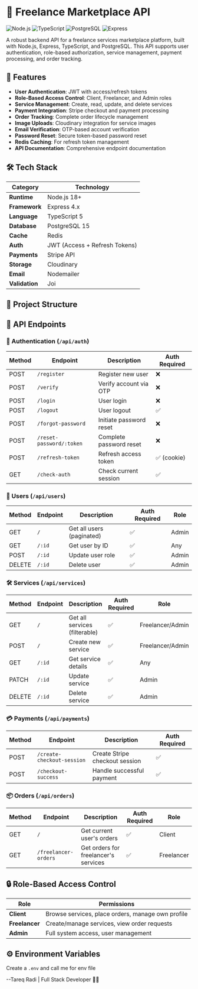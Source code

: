 # 🚀 Freelance Marketplace API

![Node.js](https://img.shields.io/badge/Node.js-18.x-green)
![TypeScript](https://img.shields.io/badge/TypeScript-5.x-blue)
![PostgreSQL](https://img.shields.io/badge/PostgreSQL-15.x-blue)
![Express](https://img.shields.io/badge/Express-4.x-lightgrey)

A robust backend API for a freelance services marketplace platform, built with Node.js, Express, TypeScript, and PostgreSQL. This API supports user authentication, role-based authorization, service management, payment processing, and order tracking.

## 🌟 Features

- **User Authentication**: JWT with access/refresh tokens
- **Role-Based Access Control**: Client, Freelancer, and Admin roles
- **Service Management**: Create, read, update, and delete services
- **Payment Integration**: Stripe checkout and payment processing
- **Order Tracking**: Complete order lifecycle management
- **Image Uploads**: Cloudinary integration for service images
- **Email Verification**: OTP-based account verification
- **Password Reset**: Secure token-based password reset
- **Redis Caching**: For refresh token management
- **API Documentation**: Comprehensive endpoint documentation

## 🛠 Tech Stack

| Category       | Technology |
|----------------|------------|
| **Runtime**    | Node.js 18+ |
| **Framework**  | Express 4.x |
| **Language**   | TypeScript 5 |
| **Database**   | PostgreSQL 15 |
| **Cache**      | Redis |
| **Auth**       | JWT (Access + Refresh Tokens) |
| **Payments**   | Stripe API |
| **Storage**    | Cloudinary |
| **Email**      | Nodemailer |
| **Validation** | Joi |

## 📂 Project Structure

## 🔌 API Endpoints

### 🔐 Authentication (`/api/auth`)

| Method | Endpoint                  | Description                          | Auth Required |
|--------|---------------------------|--------------------------------------|---------------|
| POST   | `/register`               | Register new user                    | ❌            |
| POST   | `/verify`                 | Verify account via OTP               | ❌            |
| POST   | `/login`                  | User login                           | ❌            |
| POST   | `/logout`                 | User logout                          | ✅            |
| POST   | `/forgot-password`        | Initiate password reset              | ❌            |
| POST   | `/reset-password/:token`  | Complete password reset              | ❌            |
| POST   | `/refresh-token`          | Refresh access token                 | ✅ (cookie)   |
| GET    | `/check-auth`             | Check current session                | ✅            |

### 👥 Users (`/api/users`)

| Method | Endpoint         | Description                      | Auth Required | Role      |
|--------|------------------|----------------------------------|---------------|-----------|
| GET    | `/`              | Get all users (paginated)        | ✅            | Admin     |
| GET    | `/:id`           | Get user by ID                   | ✅            | Any       |
| POST   | `/:id`           | Update user role                 | ✅            | Admin     |
| DELETE | `/:id`           | Delete user                      | ✅            | Admin     |

### 🛠 Services (`/api/services`)

| Method | Endpoint         | Description                            | Auth Required | Role              |
|--------|------------------|----------------------------------------|---------------|-------------------|
| GET    | `/`              | Get all services (filterable)          | ✅            | Freelancer/Admin  |
| POST   | `/`              | Create new service                     | ✅            | Freelancer/Admin  |
| GET    | `/:id`           | Get service details                    | ✅            | Any               |
| PATCH  | `/:id`           | Update service                         | ✅            | Admin       |
| DELETE | `/:id`           | Delete service                         | ✅            | Admin       |

### 💳 Payments (`/api/payments`)

| Method | Endpoint                  | Description                          | Auth Required |
|--------|---------------------------|--------------------------------------|---------------|
| POST   | `/create-checkout-session`| Create Stripe checkout session       | ✅            |
| POST   | `/checkout-success`       | Handle successful payment            | ✅            |

### 📦 Orders (`/api/orders`)

| Method | Endpoint                  | Description                          | Auth Required | Role        |
|--------|---------------------------|--------------------------------------|---------------|-------------|
| GET    | `/`                       | Get current user's orders            | ✅            | Client      |
| GET    | `/freelancer-orders`      | Get orders for freelancer's services | ✅            | Freelancer  |

## 🔒 Role-Based Access Control

| Role        | Permissions |
|-------------|-------------|
| **Client**  | Browse services, place orders, manage own profile |
| **Freelancer** | Create/manage services, view order requests |
| **Admin**   | Full system access, user management |

## ⚙️ Environment Variables

Create a `.env` and call me for env file 

--Tareq Radi | Full Stack Developer 🐱‍👤